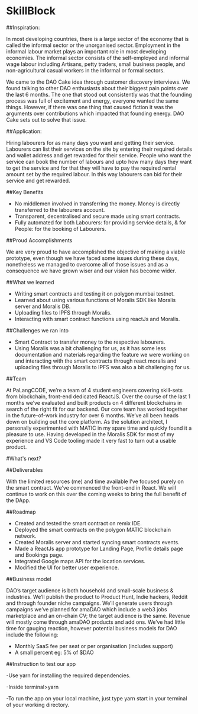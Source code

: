 # SkillBlock

##Inspiration:

In most developing countries, there is a large sector of the economy that is called the informal sector or the unorganised sector. Employment in the informal labour market plays an important role in most developing economies. The informal sector consists of the self-employed and informal wage labour including Artisans, petty traders, small business people, and non-agricultural casual workers in the informal or formal sectors.

We came to the DAO Cake idea through customer discovery interviews. We found talking to other DAO enthusiasts about their biggest pain points over the last 6 months. The one that stood out consistently was that the founding process was full of excitement and energy, everyone wanted the same things. However, if there was one thing that caused fiction it was the arguments over contributions which impacted that founding energy. DAO Cake sets out to solve that issue.


##Application:

Hiring labourers for as many days you want and getting their service. 
Labourers can list their services on the site by entering their required details and wallet address and get rewarded for their service. 
People who want the service can book the number of labours and upto how many days they want to get the service and for that they will have to pay the required rental amount set by the required labour. In this way labourers can bid for their service and get rewarded.


##Key Benefits

- No middlemen involved in transferring the money. Money is directly transferred to the labourers account.
- Transparent, decentralised and secure made using smart contracts.
- Fully automated for both Labourers: for providing service details, & for People: for the booking of Labourers.

##Proud Accomplishments

We are very proud to have accomplished the objective of making a viable prototype, even though we have faced some issues during these days, nonetheless we managed to overcome all of those issues and as a consequence we have grown wiser and our vision has become wider.


##What we learned

- Writing smart contracts and testing it on polygon mumbai testnet.
- Learned about using various functions of Moralis SDK like Moralis server and Moralis DB.
- Uploading files to IPFS through Moralis.
- Interacting with smart contract functions using reactJs and Moralis.

##Challenges we ran into

- Smart Contract to transfer money to the respective labourers.
- Using Moralis was a bit challenging for us, as it has some less documentation and materials regarding the feature we were working on and interacting with the smart contracts through react moralis and uploading files through Moralis to IPFS was also a bit challenging for us.


##Team

At PaLangCODE, we’re a team of 4 student engineers covering skill-sets from blockchain, front-end dedicated ReactJS. Over the course of the last 1 months we’ve evaluated and built products on 4 different blockchains in search of the right fit for our backend. Our core team has worked together in the future-of-work industry for over 6 months. We’ve all been heads down on building out the core platform. As the solution architect, I personally experimented with MATIC in my spare time and quickly found it a pleasure to use. Having developed in the Moralis SDK for most of my experience and VS Code tooling made it very fast to turn out a usable product.


#What's next?

##Deliverables

With the limited resources (me) and time available I’ve focused purely on the smart contract. We’ve commenced the front-end in React. We will continue to work on this over the coming weeks to bring the full benefit of the DApp.


##Roadmap

- Created and tested the smart contract on remix IDE.
- Deployed the smart contracts on the polygon MATIC blockchain network.
- Created Moralis server and started syncing smart contracts events.
- Made a ReactJs app prototype for Landing Page, Profile details page and Bookings page.
- Integrated Google maps API for the location services.
- Modified the UI for better user experience.

##Business model

DAO’s target audience is both household and small-scale business & industries. We’ll publish the product to Product Hunt, Indie hackers, Reddit and through founder niche campaigns. We’ll generate users through campaigns we’ve planned for amaDAO which include a web3 jobs marketplace and an on-chain CV; the target audience is the same. Revenue will mostly come through amaDAO products and add ons. We’ve had little time for gauging reaction, however potential business models for DAO include the following:

- Monthly SaaS fee per seat or per organisation (includes support)
- A small percent eg: 5% of $DAO

##Instruction to test our app

-Use yarn for installing the required dependencies.

-Inside terminal>yarn

-To run the app on your local machine, just type yarn start in your terminal of your working directory.
